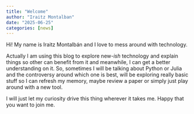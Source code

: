 ```yaml
---
title: "Welcome"
author: "Iraitz Montalban"
date: "2025-06-25"
categories: [news]
---
```


Hi! My name is Iraitz Montalbán and I love to mess around with technology.

Actually I am using this blog to explore new-_ish_ technology and explain things so other can benefit from it and meanwhile, I can get a better understanding on it. So, sometimes I will be talking about Python or Julia and the controversy around which one is best, will be exploring really basic stuff so I can refresh my memory, maybe review a paper or simply just play around with a new tool.

I will just let my curiosity drive this thing wherever it takes me. Happy that you want to join me.